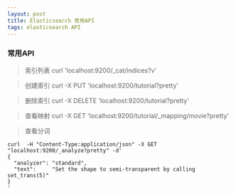 ```yaml
---
layout: post
title: Elasticsearch 常用API
tags: elasticsearch API
---
```


### 常用API

> 索引列表 curl 'localhost:9200/_cat/indices?v'

> 创建索引 curl -X PUT 'localhost:9200/tutorial?pretty'

> 删除索引 curl -X DELETE 'localhost:9200/tutorial?pretty'

> 查看映射 curl -X GET 'localhost:9200/tutorial/_mapping/movie?pretty'

> 查看分词
```
curl  -H "Content-Type:application/json" -X GET "localhost:9200/_analyze?pretty" -d'
{
  "analyzer": "standard",
  "text":     "Set the shape to semi-transparent by calling set_trans(5)"
}
'
```